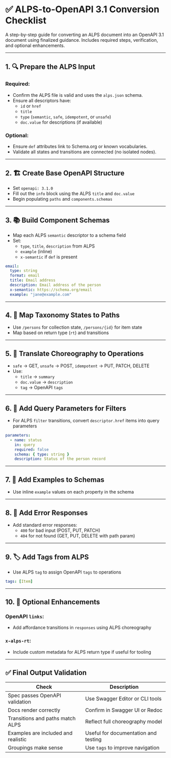 
# ✅ ALPS-to-OpenAPI 3.1 Conversion Checklist

A step-by-step guide for converting an ALPS document into an OpenAPI 3.1 document using finalized guidance. Includes required steps, verification, and optional enhancements.

---

## 1. 🔍 Prepare the ALPS Input

### Required:
- Confirm the ALPS file is valid and uses the `alps.json` schema.
- Ensure all descriptors have:
  - `id` or `href`
  - `title`
  - `type` (`semantic`, `safe`, `idempotent`, or `unsafe`)
  - `doc.value` for descriptions (if available)

### Optional:
- Ensure `def` attributes link to Schema.org or known vocabularies.
- Validate all states and transitions are connected (no isolated nodes).

---

## 2. 🏗️ Create Base OpenAPI Structure

- Set `openapi: 3.1.0`
- Fill out the `info` block using the ALPS `title` and `doc.value`
- Begin populating `paths` and `components.schemas`

---

## 3. 📚 Build Component Schemas

- Map each ALPS `semantic` descriptor to a schema field
- Set:
  - `type`, `title`, `description` from ALPS
  - `example` (inline)
  - `x-semantic` if `def` is present

```yaml
email:
  type: string
  format: email
  title: Email address
  description: Email address of the person
  x-semantic: https://schema.org/email
  example: "jane@example.com"
```

---

## 4. 🧭 Map Taxonomy States to Paths

- Use `/persons` for collection state, `/persons/{id}` for item state
- Map based on return type (`rt`) and transitions

---

## 5. 🔁 Translate Choreography to Operations

- `safe` → GET, `unsafe` → POST, `idempotent` → PUT, PATCH, DELETE
- Use:
  - `title` → `summary`
  - `doc.value` → `description`
  - `tag` → OpenAPI `tags`

---

## 6. 🔎 Add Query Parameters for Filters

- For ALPS `filter` transitions, convert `descriptor.href` items into query parameters

```yaml
parameters:
  - name: status
    in: query
    required: false
    schema: { type: string }
    description: Status of the person record
```

---

## 7. 🧪 Add Examples to Schemas

- Use inline `example` values on each property in the schema

---

## 8. 🧷 Add Error Responses

- Add standard error responses:
  - `400` for bad input (POST, PUT, PATCH)
  - `404` for not found (GET, PUT, DELETE with path param)

---

## 9. 🏷️ Add Tags from ALPS

- Use ALPS `tag` to assign OpenAPI `tags` to operations

```yaml
tags: [Item]
```

---

## 10. 🔗 Optional Enhancements

### OpenAPI `links`:
- Add affordance transitions in `responses` using ALPS choreography

### `x-alps-rt`:
- Include custom metadata for ALPS return type if useful for tooling

---

## ✅ Final Output Validation

| Check | Description |
|-------|-------------|
| Spec passes OpenAPI validation | Use Swagger Editor or CLI tools |
| Docs render correctly | Confirm in Swagger UI or Redoc |
| Transitions and paths match ALPS | Reflect full choreography model |
| Examples are included and realistic | Useful for documentation and testing |
| Groupings make sense | Use `tags` to improve navigation |

